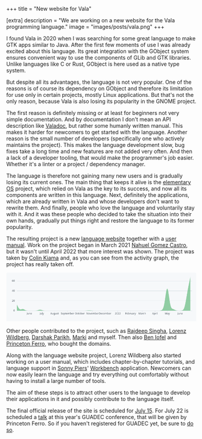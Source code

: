 +++
title = "New website for Vala"

[extra]
description = "We are working on a new website for the Vala programming language."
image = "images/posts/vala.png"
+++

I found Vala in 2020 when I was searching for some great language to make GTK apps similar to Java. After the first few moments of use I was already excited about this language. Its great integration with the GObject system ensures convenient way to use the components of GLib and GTK libraries. Unlike languages like C or Rust, GObject is here used as a native type system.

But despite all its advantages, the language is not very popular. One of the reasons is of course its dependency on GObject and therefore its limitation for use only in certain projects, mostly Linux applications. But that's not the only reason, because Vala is also losing its popularity in the GNOME project.

The first reason is definitely missing or at least for beginners not very simple documentation. And by documentation I don't mean an API description like [Valadoc](https://valadoc.org/), but rather some humanly written manual. This makes it harder for newcomers to get started with the language. Another reason is the small number of developers (specifically one who actively maintains the project). This makes the language development slow, bug fixes take a long time and new features are not added very often. And then a lack of a developer tooling, that would make the programmer's job easier. Whether it's a linter or a project / dependency manager.

The language is therefore not gaining many new users and is gradually losing its current ones. The main thing that keeps it alive is the [elementary OS](https://elementary.io/) project, which relied on Vala as the key to its success, and now all its components are written in this language. Next, definitely the applications, which are already written in Vala and whose developers don't want to rewrite them. And finally, people who love the language and voluntarily stay with it. And it was these people who decided to take the situation into their own hands, gradually put things right and restore the language to its former popularity.

The resulting project is a new [language website](https://vala.dev/) together with a [user manual](https://lwildberg.pages.gitlab.gnome.org/vala-tutorial/). Work on the project began in March 2021 [Nahuel Gomez Castro](https://github.com/nahuelwexd), but it wasn't until April 2022 that more interest was shown. The project was taken by [Colin Kiama](https://github.com/colinkiama) and, as you can see from the activity graph, the project has really taken off.

![the project activity](/images/posts/new-vala-website/activity.png)

Other people contributed to the project, such as [Rajdeep Singha](https://github.com/Suzie97), [Lorenz Wildberg](https://github.com/lw64), [Darshak Parikh](https://github.com/dar5hak), [Marki](https://github.com/Marki2019) and myself. Then also [Ben Iofel](https://github.com/benwaffle) and [Princeton Ferro](https://github.com/Prince781), who bought the domains.

Along with the language website project, Lorenz Wildberg also started working on a user manual, which includes chapter-by-chapter tutorials, and language support in [Sonny Piers](https://github.com/sonnyp)' [Workbench](https://flathub.org/apps/details/re.sonny.Workbench) application. Newcomers can now easily learn the language and try everything out comfortably without having to install a large number of tools.

The aim of these steps is to attract other users to the language to develop their applications in it and possibly contribute to the language itself.

The final official release of the site is scheduled for [July 15](https://gitlab.gnome.org/GNOME/vala/-/commit/68986811db7b23c1c3b652cbee34fd45c62c2c6e). For July 22 is scheduled a [talk](https://events.gnome.org/event/77/contributions/298/) at this year's GUADEC conference, that will be given by Princeton Ferro. So if you haven't registered for GUADEC yet, be sure to [do so](https://events.gnome.org/event/77/registrations/44/).

